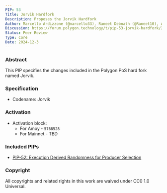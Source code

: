 ```yaml
---
PIP: 53
Title: Jorvik Hardfork
Description: Proposes the Jorvik Hardfork 
Author: Marcello Ardizzone (@marcello33), Raneet Debnath (@Raneet10), Angel Valkov (@avalkov) 
Discussion: https://forum.polygon.technology/t/pip-53-jorvik-hardfork/20357
Status: Peer Review
Type: Core
Date: 2024-12-3
---
```

### Abstract

This PIP specifies the changes included in the Polygon PoS hard fork named Jorvik.

### Specification

- Codename: Jorvik

### Activation

- Activation block:
  * For Amoy - `5768528`
  * For Mainnet - TBD

### Included PIPs

  *   [PIP-52: Execution Derived Randomness for Producer Selection](https://github.com/maticnetwork/Polygon-Improvement-Proposals/blob/main/PIPs/PIP-52.md)

### Copyright

All copyrights and related rights in this work are waived under CC0 1.0 Universal.